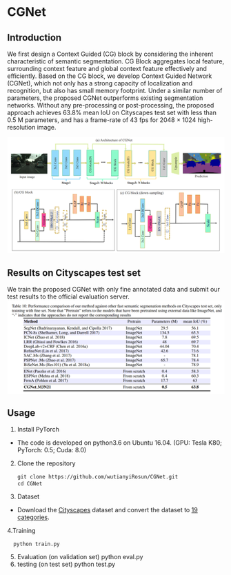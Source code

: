 # CGNet
## Introduction
We first design a Context Guided (CG) block by considering the inherent characteristic of semantic segmentation. CG Block aggregates local feature, surrounding context feature and global context feature effectively and efficiently. Based on the CG block, we develop Context Guided Network (CGNet), which not only has a strong capacity of localization and recognition, but also has small memory footprint. Under a similar number of parameters, the proposed CGNet outperforms existing segmentation networks. Without any pre-processing or post-processing, the proposed approach achieves 63.8% mean IoU on Cityscapes test set with less than 0.5 M parameters, and has a frame-rate of 43 fps for 2048 × 1024 high-resolution image.

![image](img/CGNet.png)

## Results on Cityscapes test set
We train the proposed CGNet with only fine annotated data and submit our test results to the official evaluation server.
![image](img/results.png)

## Usage
1. Install PyTorch
  - The code is developed on python3.6 on Ubuntu 16.04. (GPU: Tesla K80; PyTorch: 0.5; Cuda: 8.0)
2. Clone the repository
   ```shell
   git clone https://github.com/wutianyiRosun/CGNet.git 
   cd CGNet
   ```
3. Dataset

  - Download the [Cityscapes](https://www.cityscapes-dataset.com/) dataset and convert the dataset to [19 categories](https://github.com/mcordts/cityscapesScripts/blob/master/cityscapesscripts/helpers/labels.py). 
  
 4.Training
  ```shell
    python train.py
  ```
 5. Evaluation (on validation set)
    python eval.py
 6. testing (on test set)
     python test.py
